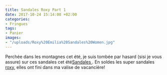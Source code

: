```yaml
---
title: Sandales Roxy Part 1
date: 2017-10-24 15:14:00 +02:00
categories:
- Fringues
tags:
- Panier
images:
- "/uploads/Roxy%20Emilia%20Sandales%20Women.jpg"
---
```


Perchée dans les montagnes cet été, je suis tombée par hasard (sisi je vous assure) sur ces sandales cet été[Sandales ](http://www.laredoute.fr/ppdp/prod-505710443.aspx). En soldes les super sandales [roxy](http://www.laredoute.fr/ppdp/prod-505710443.aspx#searchkeyword=sandalesroxy|shoppingtool=serp), elles ont fini dans ma valise de vacancière!